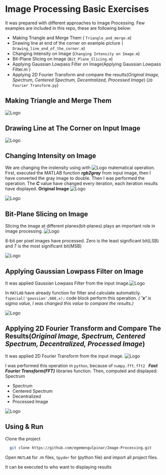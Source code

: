 # Image Processing Basic Exercises

It was prepared with different approaches to Image Processing.
Few examples are included in this repo, these are following below:

- Making Triangle and Merge Them ( `Triangle_and_merge.m`)
- Drawing line at end of the corner on example picture (` Drawing_line_end_of_the_corner.m`)
- Changing Intensity on Image (`Changing Intensity on Image.m`)
- Bit-Plane Slicing on Image (`Bit_Plane_Slicing.m`)
- Applying Gaussian Lowpass Filter on Image(Applying Gaussian Lowpass Filter.m`)
- Applying 2D Fourier Transform and compare the results(*Original Image, Spectrum, Centered Spectrum, Decentralized, Processed Image*) 
  (`2D Fourier Transform.py`)










## Making Triangle and Merge Them
![Logo](https://www.linkpicture.com/q/untitled2_ss.png)





## Drawing Line at The Corner on Input Image
![Logo](https://www.linkpicture.com/q/result_compare.jpg)

## Changing Intensity on Image
We are changing the instensity using with ![Logo](https://www.linkpicture.com/q/CodeCogsEqn-1.gif) matematical operation.
First, executed the MATLAB function ***rgb2gray*** from input image, then I have converted the gray image to double. Then I was performed the operation.
The ***C*** value have changed every iteration, each iteration results have displayed.
**Original Image**
![Logo](https://www.linkpicture.com/q/balloons.jpg)


![Logo](https://www.linkpicture.com/q/untitled4_ss.png)


## Bit-Plane Slicing on Image
Slicing the image at different planes(bit-planes) plays an important role in image processing. ![Logo](https://www.linkpicture.com/q/bit_planes.jpg)


8-bit per pixel images have processed. Zero is the least significant bit(LSB) and 7 is the most significant bit(MSB)




![Logo](https://www.linkpicture.com/q/result_compare_image_bit_plane_2.jpg)



## Applying Gaussian Lowpass Filter on Image
It was applied Gaussian Lowpass Filter from the input image.![Logo](https://www.linkpicture.com/q/CodeCogsEqn-2_1.gif)

In `MATLAB` have already function for filter and calculate automaticly.
`fspecial('gaussian',688,x);` code block perform this operation. *( **'x'** is sigma value, I was changed this value to compare the results.)*




![Logo](https://www.linkpicture.com/q/assg2Q2_ss.png)


## Applying 2D Fourier Transform and Compare The Results(*Original Image, Spectrum, Centered Spectrum, Decentralized, Processed Image*)

It was applied 2D Fourier Transform from the input image.  ![Logo](https://www.linkpicture.com/q/CodeCogsEqn-3.gif)

I was performed this operation in `python`,
because of `numpy.fft.fft2 ` ***Fast Fourier Transform(FFT)*** libraries function.
Then, computed and displayed:
Spectrum
- Spectrum
- Centered Spectrum
- Decentralized
- Processed Image


![Logo](https://www.linkpicture.com/q/assg2Q3_ss.png)



## Using & Run 

Clone the project

```bash
  git clone https://github.com/egemengulpinar/Image-Processing.git
```



Open `MATLAB` for .m files, `Spyder` for (python file)  and import all project files.

It can be executed to who want to displaying results









